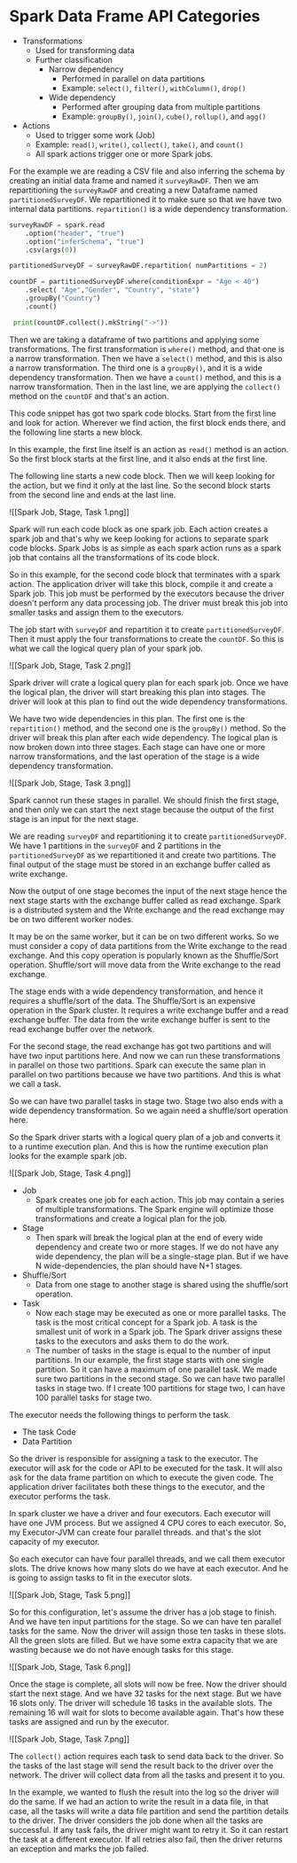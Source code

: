 # Spark Data Frame API Categories

- Transformations
	- Used for transforming data
	- Further classification
		- Narrow dependency
			- Performed in parallel on data partitions
			- Example: `select()`, `filter()`, `withColumn()`, `drop()`
		- Wide dependency
			- Performed after grouping data from multiple partitions
			- Example: `groupBy()`, `join()`, `cube()`, `rollup()`, and `agg()`
- Actions
	- Used to trigger some work (Job)
	- Example: `read()`, `write()`, `collect()`, `take()`, and `count()`
	- All spark actions trigger one or more Spark jobs.

For the example we are reading a CSV file and also inferring the schema by creating an initial data frame and named it `surveyRawDF`. Then we am repartitioning the `surveyRawDF` and creating a new Dataframe named `partitionedSurveyDF`. We repartitioned it to make sure so that we have two internal data partitions. `repartition()` is a wide dependency transformation.

```python
surveyRawDF = spark.read
	.option("header", "true")
	.option("inferSchema", "true")
	.csv(args(0))

partitionedSurveyDF = surveyRawDF.repartition( numPartitions = 2)

countDF = partitionedSurveyDF.where(conditionExpr = "Age < 40")
	.select( "Age","Gender", "Country", "state")
	.groupBy("Country")
	.count()

 print(countDF.collect().mkString("->"))
```

Then we are taking a dataframe of two partitions and applying some transformations. The first transformation is `where()` method, and that one is a narrow transformation. Then we have a `select()` method, and this is also a narrow transformation. The third one is a `groupBy()`, and it is a wide dependency transformation. Then we have a `count()` method, and this is a narrow transformation. Then in the last line, we are applying the `collect()` method on the `countDF` and that's an action.

This code snippet has got two spark code blocks. Start from the first line and look for action. Wherever we find action, the first block ends there, and the following line starts a new block.

In this example, the first line itself is an action as `read()` method is an action. So the first block starts at the first line, and it also ends at the first line.

The following line starts a new code block. Then we will keep looking for the action, but we find it only at the last line. So the second block starts from the second line and ends at the last line.

![[Spark Job, Stage, Task 1.png]]

Spark will run each code block as one spark job. Each action creates a spark job and that's why we keep looking for actions to separate spark code blocks. Spark Jobs is as simple as each spark action runs as a spark job that contains all the transformations of its code block.

So in this example, for the second code block that terminates with a spark action. The application driver will take this block, compile it and create a Spark job. This job must be performed by the executors because the driver doesn't perform any data processing job. The driver must break this job into smaller tasks and assign them to the executors.

The job start with `surveyDF` and repartition it to create `partitionedSurveyDF`. Then it must apply the four transformations to create the `countDF`. So this is what we call the logical query plan of your spark job.

![[Spark Job, Stage, Task 2.png]]

Spark driver will crate a logical query plan for each spark job. Once we have the logical plan, the driver will start breaking this plan into stages. The driver will look at this plan to find out the wide dependency transformations. 

We have two wide dependencies in this plan. The first one is the `repartition()` method, and the second one is the `groupBy()` method. So the driver will break this plan after each wide dependency. The logical plan is now broken down into three stages. Each stage can have one or more narrow transformations, and the last operation of the stage is a wide dependency transformation.

![[Spark Job, Stage, Task 3.png]]

Spark cannot run these stages in parallel. We should finish the first stage, and then only we can start the next stage because the output of the first stage is an input for the next stage.

We are reading `surveyDF` and repartitioning it to create `partitionedSurveyDF`. We have 1 partitions in the `surveyDF` and 2 partitions in the `partitionedSurveyDF` as we repartitioned it and create two partitions. The final output of the stage must be stored in an exchange buffer called as write exchange.

Now the output of one stage becomes the input of the next stage hence the next stage starts with the exchange buffer called as read exchange. Spark is a distributed system and the Write exchange and the read exchange may be on two different worker nodes.

It may be on the same worker, but it can be on two different works. So we must consider a copy of data partitions from the Write exchange to the read exchange. And this copy operation is popularly known as the Shuffle/Sort operation. Shuffle/sort will move data from the Write exchange to the read exchange.

The stage ends with a wide dependency transformation, and hence it requires a shuffle/sort of the data. The Shuffle/Sort is an expensive operation in the Spark cluster. It requires a write exchange buffer and a read exchange buffer. The data from the write exchange buffer is sent to the read exchange buffer over the network.

For the second stage, the read exchange has got two partitions and will have two input partitions here. And now we can run these transformations in parallel on those two partitions. Spark can execute the same plan in parallel on two partitions because we have two partitions. And this is what we call a task.

So we can have two parallel tasks in stage two. Stage two also ends with a wide dependency transformation. So we again need a shuffle/sort operation here. 

So the Spark driver starts with a logical query plan of a job and converts it to a runtime execution plan. And this is how the runtime execution plan looks for the example spark job.

![[Spark Job, Stage, Task 4.png]]

-  Job
	- Spark creates one job for each action. This job may contain a series of multiple transformations. The Spark engine will optimize those transformations and create a logical plan for the job.
-  Stage
	- Then spark will break the logical plan at the end of every wide dependency and create two or more stages. If we do not have any wide dependency, the plan will be a single-stage plan. But if we have N wide-dependencies, the plan should have N+1 stages. 
- Shuffle/Sort
	- Data from one stage to another stage is shared using the shuffle/sort operation. 
- Task
	- Now each stage may be executed as one or more parallel tasks. The task is the most critical concept for a Spark job. A task is the smallest unit of work in a Spark job. The Spark driver assigns these tasks to the executors and asks them to do the work.
	- The number of tasks in the stage is equal to the number of input partitions. In our example, the first stage starts with one single partition. So it can have a maximum of one parallel task. We made sure two partitions in the second stage. So we can have two parallel tasks in stage two. If I create 100 partitions for stage two, I can have 100 parallel tasks for stage two.

The executor needs the following things to perform the task.
- The task Code
- Data Partition

So the driver is responsible for assigning a task to the executor. The executor will ask for the code or API to be executed for the task. It will also ask for the data frame partition on which to execute the given code. The application driver facilitates both these things to the executor, and the executor performs the task.

In spark cluster we have a driver and four executors. Each executor will have one JVM process. But we assigned 4 CPU cores to each executor. So, my Executor-JVM can create four parallel threads. and that's the slot capacity of my executor.

So each executor can have four parallel threads, and we call them executor slots. The drive knows how many slots do we have at each executor. And he is going to assign tasks to fit in the executor slots.

![[Spark Job, Stage, Task 5.png]]

So for this configuration, let's assume the driver has a job stage to finish. And we have ten input partitions for the stage. So we can have ten parallel tasks for the same. Now the driver will assign those ten tasks in these slots. All the green slots are filled. But we have some extra capacity that we are wasting because we do not have enough tasks for this stage.

![[Spark Job, Stage, Task 6.png]]

Once the stage is complete, all slots will now be free. Now the driver should start the next stage. And we have 32 tasks for the next stage. But we have 16 slots only. The driver will schedule 16 tasks in the available slots. The remaining 16 will wait for slots to become available again. That's how these tasks are assigned and run by the executor.

![[Spark Job, Stage, Task 7.png]]

The `collect()` action requires each task to send data back to the driver. So the tasks of the last stage will send the result back to the driver over the network. The driver will collect data from all the tasks and present it to you. 

In the example, we wanted to flush the result into the log so the driver will do the same. If we had an action to write the result in a data file, in that case, all the tasks will write a data file partition and send the partition details to the driver. The driver considers the job done when all the tasks are successful. If any task fails, the driver might want to retry it. So it can restart the task at a different executor. If all retries also fail, then the driver returns an exception and marks the job failed.